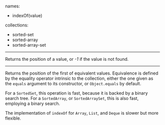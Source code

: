
names:
-   indexOf(value)

collections:
-   sorted-set
-   sorted-array
-   sorted-array-set

---

Returns the position of a value, or *-1* if the value is not found.

---

Returns the position of the first of equivalent values.
Equivalence is defined by the equality operator intrinsic to the collection,
either the one given as the `equals` argument to its constructor, or
`Object.equals` by default.

For a `SortedSet`, this operation is fast, because it is backed by a binary
search tree.
For a `SortedArray`, or `SortedArraySet`, this is also fast, employing a binary
search.

The implementation of `indexOf` for `Array`, `List`, and `Deque` is slower
but more flexible.

